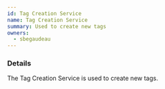 ```yaml
---
id: Tag Creation Service
name: Tag Creation Service
summary: Used to create new tags
owners:
  - sbegaudeau
---
```


### Details

The Tag Creation Service is used to create new tags.

<NodeGraph />